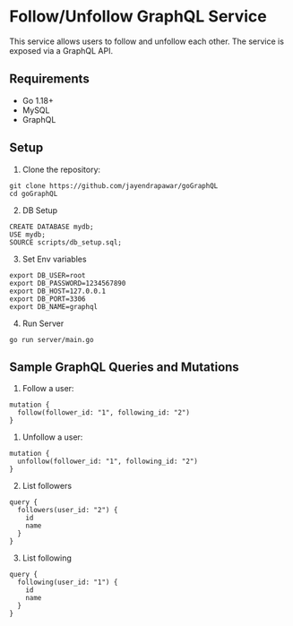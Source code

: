 
# Follow/Unfollow GraphQL Service

This service allows users to follow and unfollow each other. The service is exposed via a GraphQL API.

## Requirements
- Go 1.18+
- MySQL
- GraphQL

## Setup
1. Clone the repository:
```
git clone https://github.com/jayendrapawar/goGraphQL
cd goGraphQL
```

2. DB Setup
```
CREATE DATABASE mydb;
USE mydb;
SOURCE scripts/db_setup.sql;
```

3. Set Env variables
```
export DB_USER=root
export DB_PASSWORD=1234567890
export DB_HOST=127.0.0.1
export DB_PORT=3306
export DB_NAME=graphql
```

4. Run Server
```
go run server/main.go

```

## Sample GraphQL Queries and Mutations
1. Follow a user:
```
mutation {
  follow(follower_id: "1", following_id: "2")
}
```
1. Unfollow a user:
```
mutation {
  unfollow(follower_id: "1", following_id: "2")
}
```

2. List followers
```
query {
  followers(user_id: "2") {
    id
    name
  }
}
```

3. List following
```
query {
  following(user_id: "1") {
    id
    name
  }
}
```

